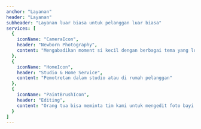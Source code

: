 ```yaml
---
anchor: "Layanan"
header: "Layanan"
subheader: "Layanan luar biasa untuk pelanggan luar biasa"
services: [
  {
    iconName: "CameraIcon",
    header: "Newborn Photography",
    content: "Mengabadikan moment si kecil dengan berbagai tema yang lucu dan menarik"
  },
  {
    iconName: "HomeIcon",
    header: "Studio & Home Service",
    content: "Pemotretan dalam studio atau di rumah pelanggan"
  },
  {
    iconName: "PaintBrushIcon",
    header: "Editing",
    content: "Orang tua bisa meminta tim kami untuk mengedit foto bayi sesuai dengan keinginan"
  }
]
---
```

